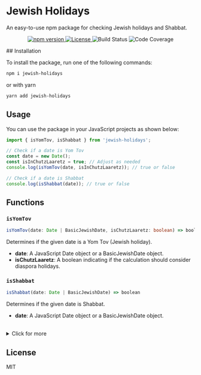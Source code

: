 # Jewish Holidays

An easy-to-use npm package for checking Jewish holidays and Shabbat.

<p align="center">
  <a href="https://www.npmjs.com/package/jewish-holidays">
    <img src="https://img.shields.io/npm/v/jewish-holidays.svg" alt="npm version" />
  </a>
  <a href="https://github.com/Shmulik-Kravitz/jewish-holidays/blob/master/LICENSE">
    <img src="https://img.shields.io/badge/license-MIT-blue.svg" alt="License" />
  </a>
  <img src="https://github.com/Shmulik-Kravitz/jewish-holidays/actions/workflows/main.yml/badge.svg" alt="Build Status" />
  <img src="https://img.shields.io/badge/Code%20Coverage-100%25-success?style=flat" alt="Code Coverage" />
</p>
## Installation

To install the package, run one of the following commands:

```bash
npm i jewish-holidays
```
or with yarn
```bash
yarn add jewish-holidays
```

## Usage

You can use the package in your JavaScript projects as shown below:

```javascript
import { isYomTov, isShabbat } from 'jewish-holidays';

// Check if a date is Yom Tov
const date = new Date();
const isInChutzLaaretz = true; // Adjust as needed
console.log(isYomTov(date, isInChutzLaaretz)); // true or false

// Check if a date is Shabbat
console.log(isShabbat(date)); // true or false
```

## Functions

### `isYomTov`

```typescript
isYomTov(date: Date | BasicJewishDate, isChutzLaaretz: boolean) => boolean
```

Determines if the given date is a Yom Tov (Jewish holiday).

- **date**: A JavaScript Date object or a BasicJewishDate object.
- **isChutzLaaretz**: A boolean indicating if the calculation should consider diaspora holidays.

### `isShabbat`

```typescript
isShabbat(date: Date | BasicJewishDate) => boolean
```

Determines if the given date is Shabbat.

- **date**: A JavaScript Date object or a BasicJewishDate object.


<br />
<details markdown="1">
<summary>Click for more</summary>

```typescript
export declare const isErevShabbat: (date: Date | BasicJewishDate) => boolean;

export declare const isErevYomTov: (date: Date | BasicJewishDate) => boolean;

export declare const isCholHaMoed: (date: Date | BasicJewishDate, isChutzLaaretz?: boolean) => boolean;

export declare const isChanukah: (date: Date | BasicJewishDate) => boolean;
```
</details>

## License

MIT
